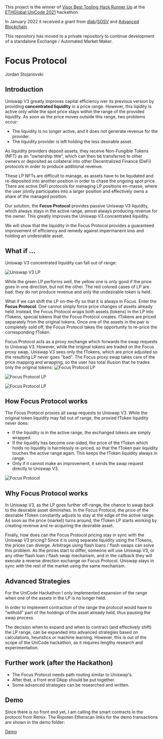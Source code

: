 This project is the winner of [Visor Best Tooling Hack Runner Up](https://showcase.ethglobal.com/unicode/focus) at the [ETHGlobal UniCode 2021](https://unicode.ethglobal.com/) hackathon.

In January 2022 it received a grant from [dlab](https://dlab.vc/)/[SOSV](https://sosv.com/) and [Advanced Blockchain](https://www.advancedblockchain.com/).

This repository has moved to a private repository to continue development of a standalone Exchange / Automated Market Maker.

# Focus Protocol
Jordan Stojanovski
## Introduction

Uniswap V3 greatly improves capital efficiency iver its previous version by providing **concentrated liquidity** in a price range. However, this liqidity is active only while the spot price stays within the range of the provided liquidity. As soon as the price moves outside this range, two problems occur:
- The liquidity is no longer active, and it does not generate revenue for the provider.
- The liquidity provider is left holding the less desirable asset.

As liquidity providers deposit assets, they receive Non-Fungible Tokens (NFT) as an "ownership title", which can then be transferred to other owners or deposited as collateral into other Decentralized Finance (DeFi) protocols in order to produce additional revenue.

These LP NFTs are difficult to manage, as assets have to be liqudated and re-deposited into another position in order to chase the ongoing spot price. There are active DeFi protocols for managing LP positions en-masse, where the user jointly participates into a larger position and effectively owns a share of the managed position.

Our solution, the **Focus Protocol** provides passive Uniswap V3 liquidity, which always stays in the active range, amost always producing revenue for the owner. This greatly improves the Uniswap V3 concentrated liquidity.

We will show that the liquidity in the Focus Protocol provides a guaranteed improvement of efficiency and remedy against impermanent loss and holding an undesirable asset.
## What if ...

Uniswap V3 concentrated liquidity can fall out of range:

![Uniswap V3 LP](doc/UniswapV3LP.png)

While the green LP performs well, the yellow one is only good if the price goes in one direction, but not the other. The red colored cases of LP are bad: they do not produce revenue and only the undesirable token is held.

What if we can shift the LP on-the-fly so that it is always in Focus. Enter the **Focus Protocol**. One cannot simply force price changes of assets already held. Instead, the Focus Protocol wraps both assets (tokens) in the LP into fTokens, special tokens that the Focus Protocol creates. fTokens are priced separately from the original tokens. Once one of the assets in the pair is completely sold off, the Focus Protocol takes the opportunity to re-price the corresponding fToken.

Focus Protocol acts as a proxy exchange which forwards the swap requests to Uniswap V3. However, while the original tokens are traded on the Focus proxy swap, Uniswap V3 sees only the fTokens, which are price adjusted so the resulting LP never goes "bad". The Focus proxy swap takes care of the price mapping and wrapping, so the user has total illusion that he trades only the original tokens:
![Focus Protocol LP](doc/FocusProtocolLP.png)

![Focus Protocol LP](doc/FocusProtocolLPWC1.png)

![Focus Protocol LP](doc/FocusProtocolLPWC2.png)

## How Focus Protocol works

The Focus Protocol proxies all swap requests to Uniswap V3. While the original token liquidity may fall out of range, the proxied fToken liquidity never does:
- If the liquidity is in the active range, the exchanged tokens are simply wrapped.
- If the liquidity has become one-sided, the price of the fToken which holds no liquidity is harmlessly re-priced, so that the fToken pair liquidity touches the active range again. This keeps the fToken liquidity always in range.
- Only if it cannot make an improvement, it sends the swap request directly to Uniswap V3.

![Focus Protocol](doc/FocusProtocol.png)

## Why Focus Protocol works

In Uniswap V3, as the LP goes further off-range, the chance to swap back to the desirable asset diminishes. In the Focus Protocol, the price of the desirable fToken constantly adjusts to stay at the edge of the active range. As soon as the price (market) turns around, the fToken LP starts working by creating revenue and re-acquiring the desirable asset.

Finally, how does can the Focus Protocol pricing stay in sync with the Uniswap V3 pricing? Since it is using separate liquidity using the fTokens, the prices can diverge. Arbitrage using flash loans / flash swaps can solve this problem. As the prices start to differ, someone will use Uniswap V3, or any other flash loan / flash swap mechanism, and in the callback they will execute a reverse direction exchange on Focus Protocol. Uniswap stays in sync with the rest of the market using the same mechanism.
## Advanced Strategies

For the UniCode Hackathon I only implemented expansion of the range when one of the assets in the LP is no longer held. 

In order to implement contraction of the range the protocol would have to "withold" part of the holdings of the asset already held, thus pausing the swap process.

The decision when to expand and when to contract (and effectively shift) the LP range, can be expanded into advanced strategies based on calculations, heuristics or machine learning. However, this is out of the scope of the UniCode hackathon, as it requires lengthy research and experimentation.

## Further work (after the Hackathon)

- The Focus Protocol needs path routing similar to Uniswap's. 
- After that, a front end DApp should be put together.
- Some advanced strategies can be researched and written.
## Demo

Since there is no front end yet, I am calling the smart contracts in the protocol from Remix. The Ropsten Etherscan links for the demo transactions are shown in the demo folder:

[Demo](demo/README.md)
